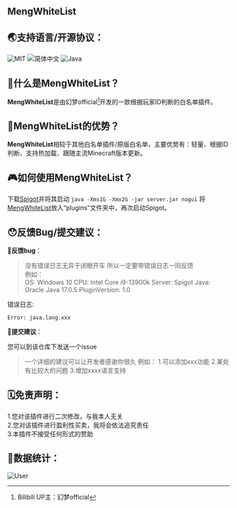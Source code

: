 ## MengWhiteList

## 🌏支持语言/开源协议：
![MIT](https://img.shields.io/badge/license-MIT-green) ![简体中文](https://img.shields.io/badge/%E7%AE%80%E4%BD%93%E4%B8%AD%E6%96%87-100%25-blue) ![Java](https://img.shields.io/badge/Java-100%25-orange)

## 🤔什么是MengWhiteList？
**MengWhiteList**是由幻梦official[^HM]开发的一款根据玩家ID判断的白名单插件。

## 🧐MengWhiteList的优势？
**MengWhiteList**相较于其他白名单插件/原版白名单，主要优势有：轻量、根据ID判断、支持热加载、跟随主流Minecraft版本更新。

## 🎮如何使用**MengWhiteList**？

下载[Spigot](https://www.spigotmc.org)并将其启动
`java -Xms1G -Xmx2G -jar server.jar nogui`
将[MengWhiteList](https://github.com/HuanMeng-official/MengWhiteList)放入“plugins”文件夹中，再次启动Spigot。

## 😯反馈Bug/提交建议：

🐛**反馈bug**：  
> 没有错误日志无异于闭眼开车
所以一定要带错误日志一同反馈  
例如：  
OS: Windows 10
CPU: Intel Core i9-13900k
Server: Spigot
Java: Oracle Java 17.0.5
PluginVersion: 1.0

错误日志:  

```
Error: java.lang.xxx
```

📌**提交建议**：

您可以到该仓库下发送一个issue
> 一个详细的建议可以让开发者感谢你很久
例如：
  1.可以添加xxx功能
  2.某处有比较大的问题
  3.增加xxxx语言支持

## 🗓️免责声明：

1.您对该插件进行二次修改，与我本人无关  
2.您对该插件进行盈利性买卖，我将会依法追究责任  
3.本插件不接受任何形式的赞助

## 💾数据统计：

![User](https://bstats.org/signatures/bukkit/MengWhiteList.svg)

[^HM]: Bilibili UP主：幻梦official
